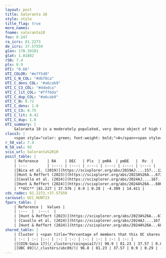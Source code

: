 ```yaml
---
layout: post
title: Saloranta 10
style: style
title_flag: true
more_names: 
fname: saloranta10
fov: 0.247
ra_icrs: 81.2273
de_icrs: 37.57559
glon: 170.39101
glat: 1.01882
r50: 7.4
plx: 0.9
UTI: "0.66"
UTI_COLOR: "#e7f5d0"
UTI_C_N_COL: "#dbf0ca"
UTI_C_dens_COL: "#a6cab9"
UTI_C_C3_COL: "#d4edca"
UTI_C_lit_COL: "#fff6da"
UTI_C_dup_COL: "#a6cab9"
UTI_C_N: 0.72
UTI_C_dens: 1.0
UTI_C_C3: 0.75
UTI_C_lit: 0.42
UTI_C_dup: 1.0
UTI_summary: |
    Saloranta 10 is a moderately populated, very dense object of high C3 quality. It is poorly studied in the literature. This object shares a large percentage of members with 2 later reported entries.
class3: |
    <span style="color: green; font-weight: bold;">A</span><span style="color: #FFC300; font-weight: bold;">B</span>
r_50_val: 7.4
N_50_val: 93
scix_url: Saloranta%2010
posit_table: |
    | Reference    | RA    | DEC   | Plx  | pmRA  | pmDE   |  Rv  |
    | :---         | :---: | :---: | :---: | :---: | :---: | :---: |
    |[Bica et al. (2019)](https://scixplorer.org/abs/2019AJ....157...12B) | 81.22 | 37.542 | -- | -- | -- | -- |
    |[Hunt & Reffert (2023)](https://scixplorer.org/abs/2023A%26A...673A.114H) | 81.215 | 37.566 | 0.896 | 0.301 | -4.312 | 4.217 |
    |[Cavallo et al. (2024)](https://scixplorer.org/abs/2024AJ....167...12C) | 81.216 | 37.547 | 0.895 | -- | -- | -- |
    |[Hunt & Reffert (2024)](https://scixplorer.org/abs/2024A%26A...686A..42H) | 81.215 | 37.566 | 0.896 | 0.301 | -4.312 | 4.217 |
    | **UCC** |81.227 | 37.576 | 0.9 | 0.28 | -4.309 | 14.411 | 
cds_radec: 81.2273,+37.57559
carousel: UCC_HUNT23
fpars_table: |
    | Reference |  Values |
    | :---  |  :---:  |
    | [Hunt & Reffert (2023)](https://scixplorer.org/abs/2023A%26A...673A.114H) | `AV50=1.115, diffAV50=0.755, MOD50=10.107, logAge50=8.157` |
    | [Cavallo et al. (2024)](https://scixplorer.org/abs/2024AJ....167...12C) | `AV50=1.22, dMod50=10.21, logAge50=8.5, [Fe/H]50=0.11` |
    | [Hunt & Reffert (2024)](https://scixplorer.org/abs/2024A%26A...686A..42H) | `MassJ=381.987` |
shared_table: |
    | Cluster | <span title="Percentage of members that this OC shares with the ones listed">%</span>   | RA   | DEC   | Plx   | pmRA  | pmDE  | Rv | UTI |
    | :-: | :-: |:-: | :-: | :-: | :-: | :-: | :-: | :-: |
    |[COIN-Gaia 17](/_clusters/coingaia17/)| 98.9 | 81.23 | 37.57 | 0.89 | 0.29 | -4.31 | 8.92 |0.04 |
    |[UBC 89](/_clusters/ubc89/)| 96.8 | 81.23 | 37.57 | 0.9 | 0.29 | -4.3 | 14.41 |0.04 |
---
```

